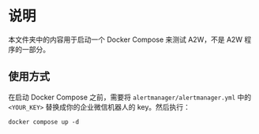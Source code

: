 # 说明

本文件夹中的内容用于启动一个 Docker Compose 来测试 A2W，不是 A2W 程序的一部分。

## 使用方式

在启动 Docker Compose 之前，需要将 `alertmanager/alertmanager.yml` 中的 `<YOUR_KEY>` 替换成你的企业微信机器人的 key。然后执行：

```shell
docker compose up -d
```
